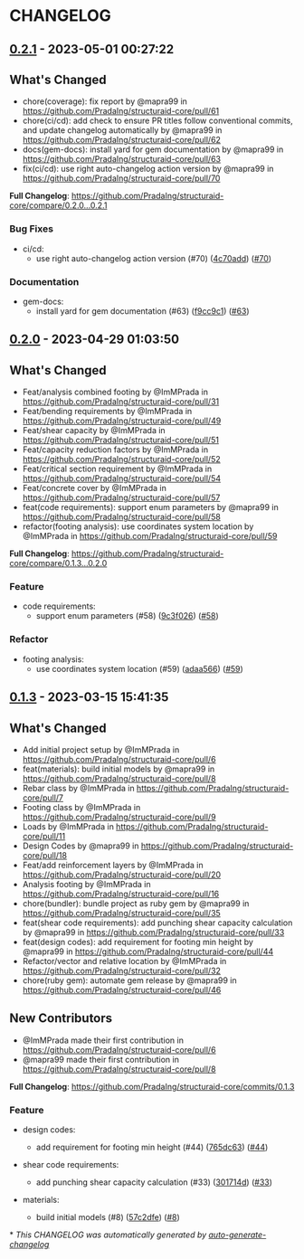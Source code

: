 # CHANGELOG

## [0.2.1](https://github.com/PradaIng/structuraid-core/releases/tag/0.2.1) - 2023-05-01 00:27:22

## What's Changed
* chore(coverage): fix report by @mapra99 in https://github.com/PradaIng/structuraid-core/pull/61
* chore(ci/cd): add check to ensure PR titles follow conventional commits, and update changelog automatically by @mapra99 in https://github.com/PradaIng/structuraid-core/pull/62
* docs(gem-docs): install yard for gem documentation by @mapra99 in https://github.com/PradaIng/structuraid-core/pull/63
* fix(ci/cd): use right auto-changelog action version by @mapra99 in https://github.com/PradaIng/structuraid-core/pull/70


**Full Changelog**: https://github.com/PradaIng/structuraid-core/compare/0.2.0...0.2.1

### Bug Fixes

- ci/cd:
  - use right auto-changelog action version (#70) ([4c70add](https://github.com/PradaIng/structuraid-core/commit/4c70add7d4a2ce6f8a4e03d27e6cbd44e5f48d07)) ([#70](https://github.com/PradaIng/structuraid-core/pull/70))

### Documentation

- gem-docs:
  - install yard for gem documentation (#63) ([f9cc9c1](https://github.com/PradaIng/structuraid-core/commit/f9cc9c173bb1a9de122763380c35a1fa8c908780)) ([#63](https://github.com/PradaIng/structuraid-core/pull/63))

## [0.2.0](https://github.com/PradaIng/structuraid-core/releases/tag/0.2.0) - 2023-04-29 01:03:50

## What's Changed
* Feat/analysis combined footing by @ImMPrada in https://github.com/PradaIng/structuraid-core/pull/31
* Feat/bending requirements by @ImMPrada in https://github.com/PradaIng/structuraid-core/pull/49
* Feat/shear capacity by @ImMPrada in https://github.com/PradaIng/structuraid-core/pull/51
* Feat/capacity reduction factors by @ImMPrada in https://github.com/PradaIng/structuraid-core/pull/52
* Feat/critical section requirement by @ImMPrada in https://github.com/PradaIng/structuraid-core/pull/54
* Feat/concrete cover by @ImMPrada in https://github.com/PradaIng/structuraid-core/pull/57
* feat(code requirements): support enum parameters by @mapra99 in https://github.com/PradaIng/structuraid-core/pull/58
* refactor(footing analysis): use coordinates system location by @ImMPrada in https://github.com/PradaIng/structuraid-core/pull/59


**Full Changelog**: https://github.com/PradaIng/structuraid-core/compare/0.1.3...0.2.0

### Feature

- code requirements:
  - support enum parameters (#58) ([9c3f026](https://github.com/PradaIng/structuraid-core/commit/9c3f0263d549cad2655f45089cab4866b737977d)) ([#58](https://github.com/PradaIng/structuraid-core/pull/58))

### Refactor

- footing analysis:
  - use coordinates system location (#59) ([adaa566](https://github.com/PradaIng/structuraid-core/commit/adaa566ab370c121dded81a89cac11ac972a17f8)) ([#59](https://github.com/PradaIng/structuraid-core/pull/59))

## [0.1.3](https://github.com/PradaIng/structuraid-core/releases/tag/0.1.3) - 2023-03-15 15:41:35

## What's Changed
* Add initial project setup by @ImMPrada in https://github.com/PradaIng/structuraid-core/pull/6
* feat(materials): build initial models by @mapra99 in https://github.com/PradaIng/structuraid-core/pull/8
* Rebar class by @ImMPrada in https://github.com/PradaIng/structuraid-core/pull/7
* Footing class by @ImMPrada in https://github.com/PradaIng/structuraid-core/pull/9
* Loads by @ImMPrada in https://github.com/PradaIng/structuraid-core/pull/11
* Design Codes by @mapra99 in https://github.com/PradaIng/structuraid-core/pull/18
* Feat/add reinforcement layers by @ImMPrada in https://github.com/PradaIng/structuraid-core/pull/20
* Analysis footing by @ImMPrada in https://github.com/PradaIng/structuraid-core/pull/16
* chore(bundler): bundle project as ruby gem by @mapra99 in https://github.com/PradaIng/structuraid-core/pull/35
* feat(shear code requirements): add punching shear capacity calculation by @mapra99 in https://github.com/PradaIng/structuraid-core/pull/33
* feat(design codes): add requirement for footing min height by @mapra99 in https://github.com/PradaIng/structuraid-core/pull/44
* Refactor/vector and relative location by @ImMPrada in https://github.com/PradaIng/structuraid-core/pull/32
* chore(ruby gem): automate gem release by @mapra99 in https://github.com/PradaIng/structuraid-core/pull/46

## New Contributors
* @ImMPrada made their first contribution in https://github.com/PradaIng/structuraid-core/pull/6
* @mapra99 made their first contribution in https://github.com/PradaIng/structuraid-core/pull/8

**Full Changelog**: https://github.com/PradaIng/structuraid-core/commits/0.1.3

### Feature

- design codes:
  - add requirement for footing min height (#44) ([765dc63](https://github.com/PradaIng/structuraid-core/commit/765dc63fe8c50ab361aef2c884feacd50bbf50e4)) ([#44](https://github.com/PradaIng/structuraid-core/pull/44))

- shear code requirements:
  - add punching shear capacity calculation (#33) ([301714d](https://github.com/PradaIng/structuraid-core/commit/301714d207fe6a11946d0195a9f112632ca3012b)) ([#33](https://github.com/PradaIng/structuraid-core/pull/33))

- materials:
  - build initial models (#8) ([57c2dfe](https://github.com/PradaIng/structuraid-core/commit/57c2dfeaf0c2be28bb0b539af8596e7ec96a72f2)) ([#8](https://github.com/PradaIng/structuraid-core/pull/8))

\* *This CHANGELOG was automatically generated by [auto-generate-changelog](https://github.com/BobAnkh/auto-generate-changelog)*
